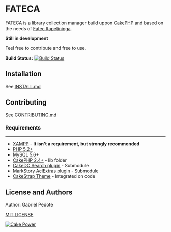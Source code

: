 FATECA
========

FATECA is a library collection manager build uppon [CakePHP](http://www.cakephp.org) and based on the needs of [Fatec Itapetininga](http://fatecitapetininga.edu.br).

**Still in development**

Feel free to contribute and free to use.

**Build Status:** [![Build Status](https://travis-ci.org/gpedote/fateca.png?branch=master)](https://travis-ci.org/gpedote/fateca)

Installation
--------------
See [INSTALL.md](INSTALL.md)

Contributing
--------------
See [CONTRIBUTING.md](CONTRIBUTING.md)

### Requirements
------------------------------------------

* [XAMPP](http://www.apachefriends.org/en/xampp.html) - **It isn't a requirement, but strongly recommended**
* [PHP 5.2+](http://php.net/)
* [MySQL 5.6+](http://www.mysql.com/)
* [CakePHP 2.4+](http://www.cakephp.org) - lib folder
* [CakeDC Search plugin](http://github.com/CakeDC/search) - Submodule
* [MarkStory AclExtras plugin](https://github.com/markstory/acl_extras) - Submodule
* [CakeStrap Theme](https://github.com/Rhym/cakeStrap) - Integrated on code

License and Authors
-------------------
Author: Gabriel Pedote

[MIT LICENSE](LICENSE.md)

[![Cake Power](https://raw.github.com/cakephp/cakephp/master/lib/Cake/Console/Templates/skel/webroot/img/cake.power.gif)](http://www.cakephp.org)
